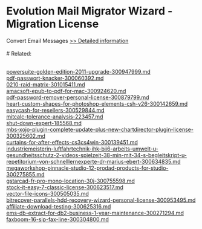 # Evolution Mail Migrator Wizard - Migration License
Convert Email Messages
[>> Detailed information](https://secure.shareit.com/shareit/product.html?productid=300971820&affiliateid=200057808)<br/><br/># Related:

<br />[powersuite-golden-edition-2011-upgrade-300947999.md](https://github.com/downloadplanet/downloadplanet/blob/main/powersuite-golden-edition-2011-upgrade-300947999.md)<br />[pdf-passwort-knacker-300060392.md](https://github.com/downloadplanet/downloadplanet/blob/main/pdf-passwort-knacker-300060392.md)<br />[0210-raid-matrix-301015411.md](https://github.com/downloadplanet/downloadplanet/blob/main/0210-raid-matrix-301015411.md)<br />[amacsoft-epub-to-pdf-for-mac-300924620.md](https://github.com/downloadplanet/downloadplanet/blob/main/amacsoft-epub-to-pdf-for-mac-300924620.md)<br />[pdf-password-remover-personal-license-300879799.md](https://github.com/downloadplanet/downloadplanet/blob/main/pdf-password-remover-personal-license-300879799.md)<br />[heart-custom-shapes-for-photoshop-elements-csh-v26-300142659.md](https://github.com/downloadplanet/downloadplanet/blob/main/heart-custom-shapes-for-photoshop-elements-csh-v26-300142659.md)<br />[easycash-for-resellers-300529844.md](https://github.com/downloadplanet/downloadplanet/blob/main/easycash-for-resellers-300529844.md)<br />[mitcalc-tolerance-analysis-223457.md](https://github.com/downloadplanet/downloadplanet/blob/main/mitcalc-tolerance-analysis-223457.md)<br />[shut-down-expert-185568.md](https://github.com/downloadplanet/downloadplanet/blob/main/shut-down-expert-185568.md)<br />[mbs-xojo-plugin-complete-update-plus-new-chartdirector-plugin-license-300325602.md](https://github.com/downloadplanet/downloadplanet/blob/main/mbs-xojo-plugin-complete-update-plus-new-chartdirector-plugin-license-300325602.md)<br />[curtains-for-after-effects-cs3cs4win-300139451.md](https://github.com/downloadplanet/downloadplanet/blob/main/curtains-for-after-effects-cs3cs4win-300139451.md)<br />[industriemeisterin-luftfahrtechnik-ihk-bii6-arbeits-umwelt-u-gesundheitsschutz-2-videos-spielzeit-38-min-mit-34-s-begleitskript-u-repetitorium-von-schnelllernexperte-dr-marius-ebert-300634835.md](https://github.com/downloadplanet/downloadplanet/blob/main/industriemeisterin-luftfahrtechnik-ihk-bii6-arbeits-umwelt-u-gesundheitsschutz-2-videos-spielzeit-38-min-mit-34-s-begleitskript-u-repetitorium-von-schnelllernexperte-dr-marius-ebert-300634835.md)<br />[megaworkshop-pinnacle-studio-12-prodad-products-for-studio-300275855.md](https://github.com/downloadplanet/downloadplanet/blob/main/megaworkshop-pinnacle-studio-12-prodad-products-for-studio-300275855.md)<br />[gstarcad-fr-pro-mono-location-30j-300755598.md](https://github.com/downloadplanet/downloadplanet/blob/main/gstarcad-fr-pro-mono-location-30j-300755598.md)<br />[stock-it-easy-7-classic-license-300623517.md](https://github.com/downloadplanet/downloadplanet/blob/main/stock-it-easy-7-classic-license-300623517.md)<br />[vector-file-icons-300505035.md](https://github.com/downloadplanet/downloadplanet/blob/main/vector-file-icons-300505035.md)<br />[bitrecover-parallels-hdd-recovery-wizard-personal-license-300953495.md](https://github.com/downloadplanet/downloadplanet/blob/main/bitrecover-parallels-hdd-recovery-wizard-personal-license-300953495.md)<br />[affiliate-download-testing-300625316.md](https://github.com/downloadplanet/downloadplanet/blob/main/affiliate-download-testing-300625316.md)<br />[ems-db-extract-for-db2-business-1-year-maintenance-300271294.md](https://github.com/downloadplanet/downloadplanet/blob/main/ems-db-extract-for-db2-business-1-year-maintenance-300271294.md)<br />[faxboom-16-sip-fax-line-300304800.md](https://github.com/downloadplanet/downloadplanet/blob/main/faxboom-16-sip-fax-line-300304800.md)